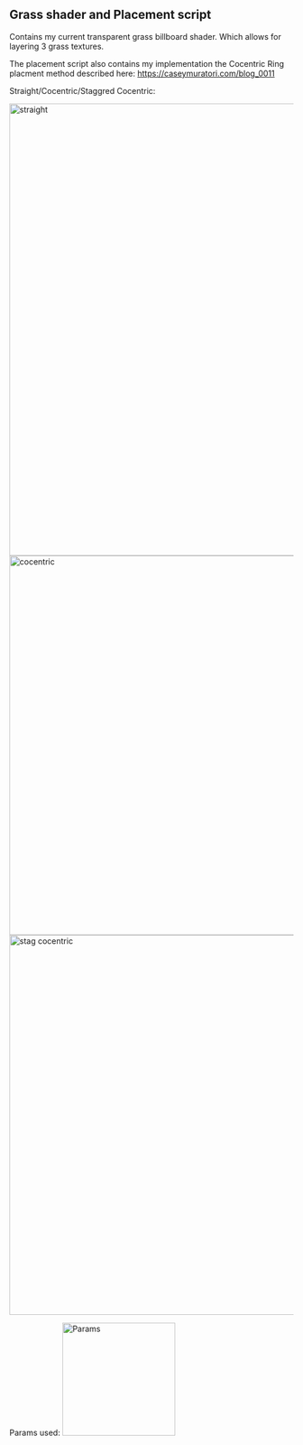 ## Grass shader and Placement script
Contains my current transparent grass billboard shader. 
Which allows for layering 3 grass textures.

The placement script also contains my implementation the Cocentric Ring placment method described here:
https://caseymuratori.com/blog_0011


Straight/Cocentric/Staggred Cocentric:


<img width="801" alt="straight" src="https://github.com/yixx759/Staggered-Concentric-Ring-Grass-Placement/assets/126923383/41681116-778c-4589-80ef-1aa0a38fe47e">

<img width="672" alt="cocentric" src="https://github.com/yixx759/Staggered-Concentric-Ring-Grass-Placement/assets/126923383/f844c6bb-756a-450c-a7bb-d32166396016">

<img width="673" alt="stag cocentric" src="https://github.com/yixx759/Staggered-Concentric-Ring-Grass-Placement/assets/126923383/d6e9390e-dc74-456c-a5fe-d1a55d9f4a0b">



Params used:
<img width="200" alt="Params" src="https://github.com/yixx759/Staggered-Concentric-Ring-Grass-Placement/assets/126923383/32884a7c-89ef-4535-9f4d-1c423c0feb56">
